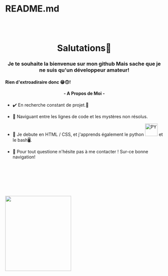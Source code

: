 # README.md
<!DOCTYPE HTML> 
<html lang="fr">
<head>
<meta charset="UTF-8">
    <meta http-equiv="X-UA-Compatible" content="IE=edge">
    <meta name="viewport" content="width=device-width, initial-scale=1.0">
    <meta name="author" content="Me">
</head>
<body> <src="https://github-readme-stats.vercel.app/api/top-langs?username=amayes93&show_icons=true&locale=en&layout=compact" alt="amayes93">
    <br>
    <br>
    <h1 align="center">Salutations👋</h1>
<h3 align="center">Je te souhaite la bienvenue sur mon github Mais sache que je ne suis qu'un développeur amateur!</h3>
    <h4>Rien d'extroadiraire donc 😁🙃!</h4>

<h4 align="center">- A Propos de Moi - </h4>

- ✔️ En recherche constant de projet.💫

- 🔭 Naviguant entre les lignes de code et les mystères non résolus.
  
- 🌱 Je debute en HTML / CSS, et j'apprends également le python <img src="https://img.icons8.com/?size=512&id=13441&format=png" 
      width="40" height="40" alt="PY"> et le bash🖥️.<br>

- 💬 Pour tout questione n'hésite pas à me contacter ! Sur-ce bonne navigation!
<br>
<br>
<br>
      <br>
<br>
<br>
<img src="https://yip.su/2riFrw.gif"  
       width="210" height="240"
</body>
</html>

